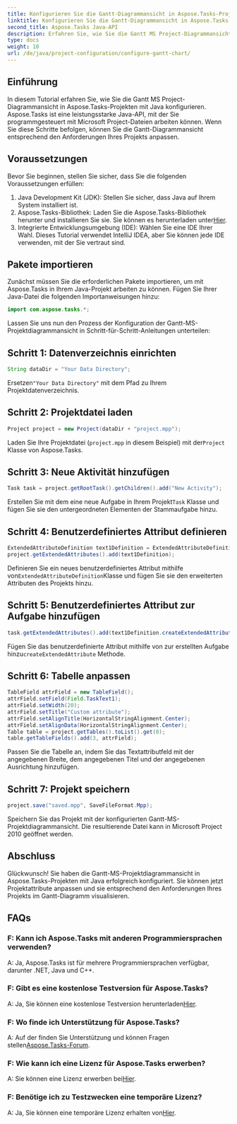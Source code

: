 ```yaml
---
title: Konfigurieren Sie die Gantt-Diagrammansicht in Aspose.Tasks-Projekten
linktitle: Konfigurieren Sie die Gantt-Diagrammansicht in Aspose.Tasks-Projekten
second_title: Aspose.Tasks Java-API
description: Erfahren Sie, wie Sie die Gantt MS Project-Diagrammansicht in Aspose.Tasks mit Java konfigurieren. Passen Sie Projekte an und visualisieren Sie sie Schritt für Schritt im Gantt-Diagramm.
type: docs
weight: 10
url: /de/java/project-configuration/configure-gantt-chart/
---
```

## Einführung
In diesem Tutorial erfahren Sie, wie Sie die Gantt MS Project-Diagrammansicht in Aspose.Tasks-Projekten mit Java konfigurieren. Aspose.Tasks ist eine leistungsstarke Java-API, mit der Sie programmgesteuert mit Microsoft Project-Dateien arbeiten können. Wenn Sie diese Schritte befolgen, können Sie die Gantt-Diagrammansicht entsprechend den Anforderungen Ihres Projekts anpassen.
## Voraussetzungen
Bevor Sie beginnen, stellen Sie sicher, dass Sie die folgenden Voraussetzungen erfüllen:
1. Java Development Kit (JDK): Stellen Sie sicher, dass Java auf Ihrem System installiert ist.
2.  Aspose.Tasks-Bibliothek: Laden Sie die Aspose.Tasks-Bibliothek herunter und installieren Sie sie. Sie können es herunterladen unter[Hier](https://releases.aspose.com/tasks/java/).
3. Integrierte Entwicklungsumgebung (IDE): Wählen Sie eine IDE Ihrer Wahl. Dieses Tutorial verwendet IntelliJ IDEA, aber Sie können jede IDE verwenden, mit der Sie vertraut sind.
## Pakete importieren
Zunächst müssen Sie die erforderlichen Pakete importieren, um mit Aspose.Tasks in Ihrem Java-Projekt arbeiten zu können. Fügen Sie Ihrer Java-Datei die folgenden Importanweisungen hinzu:
```java
import com.aspose.tasks.*;
```
Lassen Sie uns nun den Prozess der Konfiguration der Gantt-MS-Projektdiagrammansicht in Schritt-für-Schritt-Anleitungen unterteilen:
## Schritt 1: Datenverzeichnis einrichten
```java
String dataDir = "Your Data Directory";
```
 Ersetzen`"Your Data Directory"` mit dem Pfad zu Ihrem Projektdatenverzeichnis.
## Schritt 2: Projektdatei laden
```java
Project project = new Project(dataDir + "project.mpp");
```
Laden Sie Ihre Projektdatei (`project.mpp` in diesem Beispiel) mit der`Project` Klasse von Aspose.Tasks.
## Schritt 3: Neue Aktivität hinzufügen
```java
Task task = project.getRootTask().getChildren().add("New Activity");
```
 Erstellen Sie mit dem eine neue Aufgabe in Ihrem Projekt`Task` Klasse und fügen Sie sie den untergeordneten Elementen der Stammaufgabe hinzu.
## Schritt 4: Benutzerdefiniertes Attribut definieren
```java
ExtendedAttributeDefinition text1Definition = ExtendedAttributeDefinition.createTaskDefinition(ExtendedAttributeTask.Text1, null);
project.getExtendedAttributes().add(text1Definition);
```
 Definieren Sie ein neues benutzerdefiniertes Attribut mithilfe von`ExtendedAttributeDefinition`Klasse und fügen Sie sie den erweiterten Attributen des Projekts hinzu.
## Schritt 5: Benutzerdefiniertes Attribut zur Aufgabe hinzufügen
```java
task.getExtendedAttributes().add(text1Definition.createExtendedAttribute("Activity attribute"));
```
 Fügen Sie das benutzerdefinierte Attribut mithilfe von zur erstellten Aufgabe hinzu`createExtendedAttribute` Methode.
## Schritt 6: Tabelle anpassen
```java
TableField attrField = new TableField();
attrField.setField(Field.TaskText1);
attrField.setWidth(20);
attrField.setTitle("Custom attribute");
attrField.setAlignTitle(HorizontalStringAlignment.Center);
attrField.setAlignData(HorizontalStringAlignment.Center);
Table table = project.getTables().toList().get(0);
table.getTableFields().add(3, attrField);
```
Passen Sie die Tabelle an, indem Sie das Textattributfeld mit der angegebenen Breite, dem angegebenen Titel und der angegebenen Ausrichtung hinzufügen.
## Schritt 7: Projekt speichern
```java
project.save("saved.mpp", SaveFileFormat.Mpp);
```
Speichern Sie das Projekt mit der konfigurierten Gantt-MS-Projektdiagrammansicht. Die resultierende Datei kann in Microsoft Project 2010 geöffnet werden.
## Abschluss
Glückwunsch! Sie haben die Gantt-MS-Projektdiagrammansicht in Aspose.Tasks-Projekten mit Java erfolgreich konfiguriert. Sie können jetzt Projektattribute anpassen und sie entsprechend den Anforderungen Ihres Projekts im Gantt-Diagramm visualisieren.
## FAQs
### F: Kann ich Aspose.Tasks mit anderen Programmiersprachen verwenden?
A: Ja, Aspose.Tasks ist für mehrere Programmiersprachen verfügbar, darunter .NET, Java und C++.
### F: Gibt es eine kostenlose Testversion für Aspose.Tasks?
 A: Ja, Sie können eine kostenlose Testversion herunterladen[Hier](https://releases.aspose.com/).
### F: Wo finde ich Unterstützung für Aspose.Tasks?
A: Auf der finden Sie Unterstützung und können Fragen stellen[Aspose.Tasks-Forum](https://forum.aspose.com/c/tasks/15).
### F: Wie kann ich eine Lizenz für Aspose.Tasks erwerben?
 A: Sie können eine Lizenz erwerben bei[Hier](https://purchase.aspose.com/buy).
### F: Benötige ich zu Testzwecken eine temporäre Lizenz?
 A: Ja, Sie können eine temporäre Lizenz erhalten von[Hier](https://purchase.aspose.com/temporary-license/).
